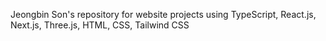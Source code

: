Jeongbin Son's repository for website projects using TypeScript, React.js, Next.js, Three.js, HTML, CSS, Tailwind CSS